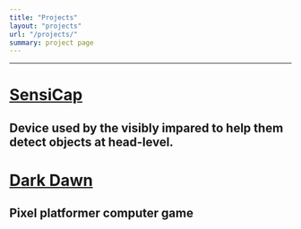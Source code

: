 ```yaml
---
title: "Projects"
layout: "projects"
url: "/projects/"
summary: project page
---
```



---
# [SensiCap](/projects/SensiCap/)
Device used by the visibly impared to help them detect objects at head-level.
---
# [Dark Dawn](/projects/Dark_Dawn/)
Pixel platformer computer game
---
